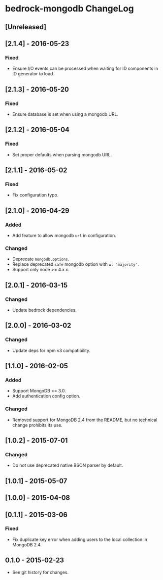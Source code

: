 # bedrock-mongodb ChangeLog

## [Unreleased]

## [2.1.4] - 2016-05-23

### Fixed
- Ensure I/O events can be processed when waiting for ID
  components in ID generator to load.

## [2.1.3] - 2016-05-20

### Fixed
- Ensure database is set when using a mongodb URL.

## [2.1.2] - 2016-05-04

### Fixed
- Set proper defaults when parsing mongodb URL.

## [2.1.1] - 2016-05-02

### Fixed
- Fix configuration typo.

## [2.1.0] - 2016-04-29

### Added
- Add feature to allow mongodb `url` in configuration.

### Changed
- Deprecate `mongodb.options`.
- Replace deprecated `safe` mongodb option with `w: 'majority'`.
- Support only node >= 4.x.x.

## [2.0.1] - 2016-03-15

### Changed
- Update bedrock dependencies.

## [2.0.0] - 2016-03-02

### Changed
- Update deps for npm v3 compatibility.

## [1.1.0] - 2016-02-05

### Added
- Support MongoDB >= 3.0.
- Add authentication config option.

### Changed
- Removed support for MongoDB 2.4 from the README, but no technical change
  prohibits its use.

## [1.0.2] - 2015-07-01

### Changed
- Do not use deprecated native BSON parser by default.

## [1.0.1] - 2015-05-07

## [1.0.0] - 2015-04-08

## [0.1.1] - 2015-03-06

### Fixed
- Fix duplicate key error when adding users to the local collection in
  MongoDB 2.4.

## 0.1.0 - 2015-02-23

- See git history for changes.
